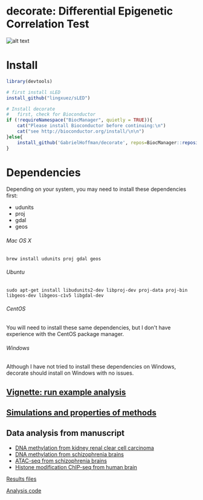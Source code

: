 
# decorate: Differential Epigenetic Correlation Test

![alt text](https://hoffmg01.u.hpc.mssm.edu/software/decorate/workflow.png)

# Install
```r
library(devtools)

# first install sLED
install_github("lingxuez/sLED")

# Install decorate
# 	first, check for Bioconductor
if (!requireNamespace("BiocManager", quietly = TRUE)){
	cat("Please install Bioconductor before continuing:\n")
	cat("see http://bioconductor.org/install/\n\n")
}else{
	install_github('GabrielHoffman/decorate', repos=BiocManager::repositories())
}   
```

# Dependencies
Depending on your system, you may need to install these dependencies first: 
- udunits 
- proj
- gdal 
- geos

###### Mac OS X
```brew install udunits proj gdal geos```

###### Ubuntu
```sudo apt-get install libudunits2-dev libproj-dev proj-data proj-bin libgeos-dev libgeos-c1v5 libgdal-dev```

###### CentOS
You will need to install these same dependencies, but I don't have experience with the CentOS package manager.

###### Windows
Although I have not tried to install these dependencies on Windows, decorate should install on Windows with no issues.

## [Vignette: run example analysis](https://hoffmg01.u.hpc.mssm.edu/software/decorate/decorate_example.html)

## [Simulations and properties of methods](https://hoffmg01.u.hpc.mssm.edu/software/decorate/simulations.html)

## Data analysis from manuscript
 - [DNA methylation from kidney renal clear cell carcinoma](https://hoffmg01.u.hpc.mssm.edu/software/decorate/KIRC.html)
 - [DNA methylation from schizophrenia brains](https://hoffmg01.u.hpc.mssm.edu/software/decorate/methyl_scz_decorate.html)
 - [ATAC-seq from schizophrenia brains](https://hoffmg01.u.hpc.mssm.edu/software/decorate/atac_local_corr.html)
 - [Histone modification ChIP-seq from human brain](https://hoffmg01.u.hpc.mssm.edu/software/decorate/EpiMap.html)

  [Results files](https://www.synapse.org/#!Synapse:syn20742092)

  [Analysis code](https://github.com/GabrielHoffman/decorate_analysis)
